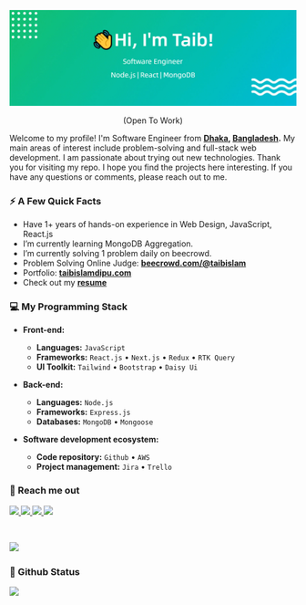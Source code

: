 ![Header](https://raw.githubusercontent.com/taibislamdipu/taibislamdipu/main/assets/github-profile-header.jpg)

<p align="center">(Open To Work)</p>

Welcome to my profile! I'm Software Engineer from **[Dhaka](https://en.wikipedia.org/wiki/Dhaka), [Bangladesh](https://en.wikipedia.org/wiki/Bangladesh).** My main areas of interest include problem-solving and full-stack web development. I am passionate about trying out new technologies. Thank you for visiting my repo. I hope you find the projects here interesting. If you have any questions or comments, please reach out to me.

### ⚡️ A Few Quick Facts

- Have 1+ years of hands-on experience in Web Design, JavaScript, React.js
- I’m currently learning MongoDB Aggregation.
- I’m currently solving 1 problem daily on beecrowd.
- Problem Solving Online Judge: **[beecrowd.com/@taibislam](https://www.beecrowd.com.br/judge/en/profile/834556)**
- Portfolio: **[taibislamdipu.com](https://taibislamdipu.netlify.app)**
- Check out my **[resume](https://drive.google.com/file/d/1zYMToXAO_OC6sUNnp5nM5LtBVq5r0fLU/view?usp=sharing)**

### 💻 My Programming Stack

- **Front-end:**

  - **Languages:** `JavaScript`
  - **Frameworks:** `React.js` • `Next.js` • `Redux` • `RTK Query`
  - **UI Toolkit:** `Tailwind` • `Bootstrap` • `Daisy Ui`

- **Back-end:**

  - **Languages:** `Node.js`
  - **Frameworks:** `Express.js`
  - **Databases:** `MongoDB` • `Mongoose`

- **Software development ecosystem:**

  - **Code repository:** `Github` • `AWS`
  - **Project management:** `Jira` • `Trello`

<!-- <p>
<img src="https://raw.githubusercontent.com/taibislamdipu/taibislamdipu/main/assets/icons/javaScript.png" alt="JavaScript"/>
<img src="https://raw.githubusercontent.com/taibislamdipu/taibislamdipu/main/assets/icons/node.png" alt="Node.js"/>
<img src="https://raw.githubusercontent.com/taibislamdipu/taibislamdipu/main/assets/icons/express.png" alt="Express.js"/>
<img src="https://raw.githubusercontent.com/taibislamdipu/taibislamdipu/main/assets/icons/mongodb.png" height="60" alt="MongoDB" />
<img src="https://raw.githubusercontent.com/taibislamdipu/taibislamdipu/main/assets/icons/mongoose.png" width="125" height="60"  alt="mongoose" />
<img src="https://raw.githubusercontent.com/taibislamdipu/taibislamdipu/main/assets/icons/postman.png" width="60" height="60" alt="Postman" />
<img src="https://raw.githubusercontent.com/taibislamdipu/taibislamdipu/main/assets/icons/jwt.png" width="125" height="60" alt="JWT" />
<img src="https://raw.githubusercontent.com/taibislamdipu/taibislamdipu/main/assets/icons/html.png" alt="HTML" />
<img src="https://raw.githubusercontent.com/taibislamdipu/taibislamdipu/main/assets/icons/css.png" alt="CSS" />
<img src="https://raw.githubusercontent.com/taibislamdipu/taibislamdipu/main/assets/icons/react.png" alt="React.js" />
<img src="https://raw.githubusercontent.com/taibislamdipu/taibislamdipu/main/assets/icons/redux.png" alt="Redux" />
<img src="https://raw.githubusercontent.com/taibislamdipu/taibislamdipu/main/assets/icons/tailwind.png" alt="TailwindCSS" />
<img src="https://raw.githubusercontent.com/taibislamdipu/taibislamdipu/main/assets/icons/bootstrap.png" alt="Bootstrap" />
</p> -->

<p align="left">
<a href="https://getbootstrap.com" target="_blank" rel="noreferrer">  </a>
</p>

### 👋 Reach me out

<p left="center">
<a href="https://www.linkedin.com/in/taibislamdipu">
  <img src="https://img.shields.io/badge/linkedin-%230077B5.svg?&style=for-the-badge&logo=linkedin&logoColor=white" height=25>
</a> 
<a href="https://www.facebook.com/taibislamdipu">
  <img src="https://img.shields.io/badge/Facebook-1877F2?style=for-the-badge&logo=facebook&logoColor=white" height=25>
</a>
<a href="https://medium.com/@taibislamdipu">
  <img src="https://img.shields.io/badge/medium-%231DA1F2.svg?&style=for-the-badge&logo=medium&logoColor=white" height=25>
</a> 
<a href="mailto:mailtaibislam@gmail.com">
  <img src="https://img.shields.io/badge/Gmail-D14836?style=for-the-badge&logo=gmail&logoColor=white" height=25>
</a>
</p>

<br/>
<!-- GitHub Profile Views Counter -->

![](https://komarev.com/ghpvc/?username=taibislamdipu)

### 🚀 Github Status

<a href="http://www.github.com/taibislamdipu"><img src="https://github-readme-streak-stats.herokuapp.com/?user=taibislamdipu&stroke=ffffff&background=1c1917&ring=0891b2&fire=0891b2&currStreakNum=ffffff&currStreakLabel=0891b2&sideNums=ffffff&sideLabels=ffffff&dates=ffffff&hide_border=true" /></a>
